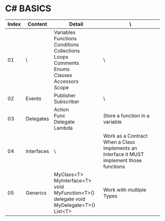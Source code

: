 # C# BASICS

| Index | Content    | Detail                                                       | \                                                            |
| ----- | ---------- | ------------------------------------------------------------ | ------------------------------------------------------------ |
| 01    | \          | Variables<br />Functions<br />Conditions<br />Collections<br />Loops<br />Comments<br />Enums<br />Classes<br />Accessors<br />Scope | \                                                            |
| 02    | Events     | Publisher<br />Subscriber                                    | \                                                            |
| 03    | Delegates  | Action<br />Func<br />Delegate<br />Lambda                   | Store a function in a variable                               |
| 04    | Interfaces | \                                                            | Work as a Contract<br />When a Class implements an Interface it MUST implement those functions |
| 05    | Generics   | MyClass\<T><br />MyInterface\<T><br />void MyFunction\<T>()<br />delegate void MyDelegate\<T>()<br />List\<T> | Work with multiple Types                                     |

